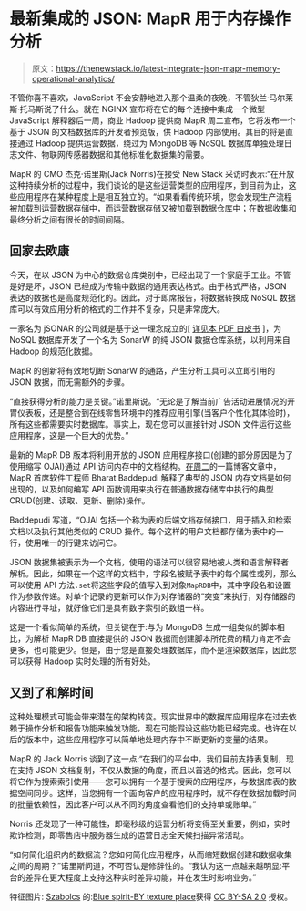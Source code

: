 # 最新集成的 JSON: MapR 用于内存操作分析

> 原文：<https://thenewstack.io/latest-integrate-json-mapr-memory-operational-analytics/>

不管你喜不喜欢，JavaScript 不会安静地进入那个温柔的夜晚，不管狄兰·马尔莱斯·托马斯说了什么。就在 NGINX 宣布将在它的每个连接中集成一个微型 JavaScript 解释器后一周，商业 Hadoop 提供商 MapR 周二宣布，它将发布一个基于 JSON 的文档数据库的开发者预览版，供 Hadoop 内部使用。其目的将是直接通过 Hadoop 提供运营数据，绕过为 MongoDB 等 NoSQL 数据库单独处理日志文件、物联网传感器数据和其他标准化数据集的需要。

MapR 的 CMO 杰克·诺里斯(Jack Norris)在接受 New Stack 采访时表示:“在开放这种持续分析的过程中，我们谈论的是这些运营类型的应用程序，到目前为止，这些应用程序在某种程度上是相互独立的。“如果看看传统环境，您会发现生产流程被加载到运营数据存储中，而运营数据存储又被加载到数据仓库中；在数据收集和最终分析之间有很长的时间间隔。

## 回家去欧康

今天，在以 JSON 为中心的数据仓库类别中，已经出现了一个家庭手工业。不管是好是坏，JSON 已经成为传输中数据的通用表达格式。由于格式严格，JSON 表达的数据也是高度规范化的。因此，对于即席报告，将数据转换成 NoSQL 数据库可以有效应用分析的格式的工作并不复杂，只是非常庞大。

一家名为 jSONAR 的公司就是基于这一理念成立的[ [详见本 PDF 白皮书](http://www.jsonar.com/wp-content/uploads/2015/05/jSONAR_WhitePaper_3_v04_web.pdf) ]，为 NoSQL 数据库开发了一个名为 SonarW 的纯 JSON 数据仓库系统，以利用来自 Hadoop 的规范化数据。

MapR 的创新将有效地切断 SonarW 的通路，产生分析工具可以立即引用的 JSON 数据，而无需额外的步骤。

“直接获得分析的能力是关键。”诺里斯说。“无论是了解当前广告活动进展情况的开胃仪表板，还是整合到在线零售环境中的推荐应用引擎(当客户个性化其体验时)，所有这些都需要实时数据库。事实上，现在您可以直接针对 JSON 文件运行这些应用程序，这是一个巨大的优势。”

最新的 MapR DB 版本将利用开放的 JSON 应用程序接口(创建的部分原因是为了使用缩写 OJAI)通过 API 访问内存中的文档结构。[在周二](https://www.mapr.com/blog/faster-application-development-open-json-application-interface-ojai#.VgsW4JdWNuw)的一篇博客文章中，MapR 首席软件工程师 Bharat Baddepudi 解释了典型的 JSON 内存文档是如何出现的，以及如何编写 API 函数调用来执行在普通数据存储库中执行的典型 CRUD(创建、读取、更新、删除)操作。

Baddepudi 写道，“OJAI 包括一个称为表的后端文档存储接口，用于插入和检索文档以及执行其他类似的 CRUD 操作。每个这样的用户文档都存储为表中的一行，使用唯一的行键来访问它。

JSON 数据集被表示为一个文档，使用的语法可以很容易地被人类和语言解释者解析。因此，如果在一个这样的文档中，字段名被赋予表中的每个属性或列，那么可以使用 API 方法`.set`将这些字段的值写入到对象`MapRDB`中，其中字段名和设置作为参数传递。对单个记录的更新可以作为对存储器的“突变”来执行，对存储器的内容进行寻址，就好像它们是具有数字索引的数组一样。

这是一个看似简单的系统，但关键在于:与为 MongoDB 生成一组类似的脚本相比，为解析 MapR DB 直接提供的 JSON 数据而创建脚本所花费的精力肯定不会更多，也可能更少。但是，由于您是直接处理数据库，而不是渲染数据库，因此您可以获得 Hadoop 实时处理的所有好处。

## 又到了和解时间

这种处理模式可能会带来潜在的架构转变。现实世界中的数据库应用程序在过去依赖于操作分析和报告功能来触发功能，现在可能假设这些功能已经完成。也许在以后的版本中，这些应用程序可以简单地处理内存中不断更新的变量的结果。

MapR 的 Jack Norris 谈到了这一点:“在我们的平台中，我们目前支持表复制，现在支持 JSON 文档复制，不仅从数据的角度，而且以首选的格式。因此，您可以将它作为搜索索引使用——您可以拥有一个基于搜索的应用程序，与数据库表的数据空间同步。这样，当您拥有一个面向客户的应用程序时，就不存在数据加载时间的批量依赖性，因此客户可以从不同的角度查看他们的支持单或账单。”

Norris 还发现了一种可能性，即毫秒级的运营分析将变得至关重要，例如，实时欺诈检测，即零售店中服务器生成的运营日志全天候扫描异常活动。

“如何简化组织内的数据流？您如何简化应用程序，从而缩短数据创建和数据收集之间的周期？”诺里斯问道，不可否认是修辞性的。“我认为这一点越来越明显:平台的差异在更大程度上支持这种实时差异功能，并在发生时影响业务。”

特征图片: [Szabolcs](https://www.flickr.com/photos/xewboy/) 的:[Blue spirit-BY texture place](https://www.flickr.com/photos/xewboy/6875251890/in/photolist-btxsRG-p1dFth-9aXEaY-bpRq43-4WzyER-bkGkZG-95BGcn-2iu9rL-gMQDZV-5zd5RP-epkxxH-d39CQA-egTvoz-f868eV-8YVgwr-m2nsTe-2waLN-fo6EJd-fcu9vY-LC3RP-74bQpz-8cwntk-tvUMWi-8gda91-e8QX-dtbCrk-4Za7TG-xyTXfZ-5RarjN-aHqYhB-5r7gf4-4EGaoG-bvsW8m-c8oK9U-qN465y-fpXjAD-3J2Voo-7HcYX5-8tzC2y-tATzc-7GJA42-pfXkSb-37pxYj-nJfWqd-6Vai98-qaExCo-rdFNpM-qcWQeV-6eQHUV-f8ERhQ)获得 [CC BY-SA 2.0](https://creativecommons.org/licenses/by-sa/2.0/) 授权。

<svg xmlns:xlink="http://www.w3.org/1999/xlink" viewBox="0 0 68 31" version="1.1"><title>Group</title> <desc>Created with Sketch.</desc></svg>